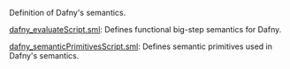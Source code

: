 Definition of Dafny's semantics.

[dafny_evaluateScript.sml](dafny_evaluateScript.sml):
Defines functional big-step semantics for Dafny.

[dafny_semanticPrimitivesScript.sml](dafny_semanticPrimitivesScript.sml):
Defines semantic primitives used in Dafny's semantics.
